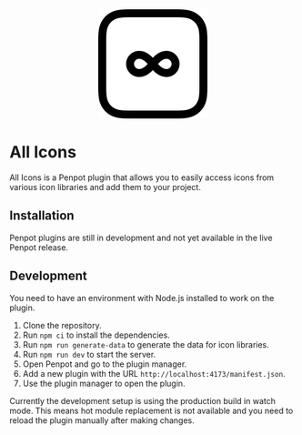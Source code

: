 <div align="center">
  <img src="logo.svg" alt="An infinity sign inside a square with rounded corners." />
</div>

# All Icons

All Icons is a Penpot plugin that allows you to easily access icons from various icon libraries and add them to your project.

## Installation

Penpot plugins are still in development and not yet available in the live Penpot release.

## Development

You need to have an environment with Node.js installed to work on the plugin.

1. Clone the repository.
2. Run `npm ci` to install the dependencies.
3. Run `npm run generate-data` to generate the data for icon libraries.
4. Run `npm run dev` to start the server.
5. Open Penpot and go to the plugin manager.
6. Add a new plugin with the URL `http://localhost:4173/manifest.json`.
7. Use the plugin manager to open the plugin.

Currently the development setup is using the production build in watch mode. This means hot module replacement is not available and you need to reload the plugin manually after making changes.
